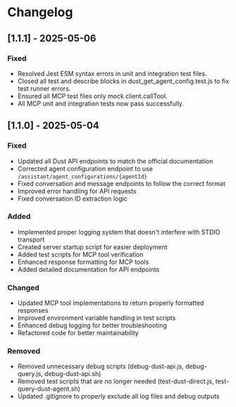 # Changelog

## [1.1.1] - 2025-05-06

### Fixed
- Resolved Jest ESM syntax errors in unit and integration test files.
- Closed all test and describe blocks in dust_get_agent_config.test.js to fix test runner errors.
- Ensured all MCP test files only mock client.callTool.
- All MCP unit and integration tests now pass successfully.

## [1.1.0] - 2025-05-04

### Fixed

- Updated all Dust API endpoints to match the official documentation
- Corrected agent configuration endpoint to use `/assistant/agent_configurations/{agentId}`
- Fixed conversation and message endpoints to follow the correct format
- Improved error handling for API requests
- Fixed conversation ID extraction logic

### Added

- Implemented proper logging system that doesn't interfere with STDIO transport
- Created server startup script for easier deployment
- Added test scripts for MCP tool verification
- Enhanced response formatting for MCP tools
- Added detailed documentation for API endpoints

### Changed

- Updated MCP tool implementations to return properly formatted responses
- Improved environment variable handling in test scripts
- Enhanced debug logging for better troubleshooting
- Refactored code for better maintainability

### Removed

- Removed unnecessary debug scripts (debug-dust-api.js, debug-query.js, debug-dust-api.sh)
- Removed test scripts that are no longer needed (test-dust-direct.js, test-query-dust-agent.sh)
- Updated .gitignore to properly exclude all log files and debug outputs
